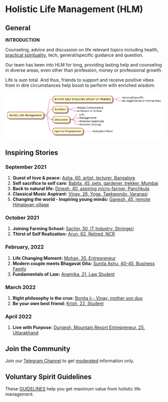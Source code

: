 # Holistic Life Management (HLM)

## General
 
 **INTRODUCTION**

Counseling, advice and discussion on life relevant topics including health, [practical spirituality](practical-spirituality.md), tech, general/specific guidance and question. 

Our team has been into HLM for long, providing lasting help and counseling in diverse areas, even other than profession, money or professional growth. 

Life is sum total. And thus, friends to support and receive positive vibes from in dire circumstances help boost to perform with enriched wisdom. 

![hlmimg-01](hlmimg-01.png)

## Inspiring Stories

### September 2021
 1. **Quest of love & peace:** [Asha, 60, artist, lecturer, Bangalore](asha.md)
 2. **Self sacrifice to self care:** [Babita, 45, pets, gardener, trekker, Mumbai](babita.md)
 3. **Back to natural life:** [Dinesh, 40, aspiring micro-farmer, Panchkula](dinesh.md)
 4. **Classical Music Aspirant:** [Vinay, 26, Yoga, Taekwondo, Varanasi](vinay.md)
5. **Changing the world - Inspiring young minds:** [Ganesh, 45, remote Himalayan village](ganesh.md)

### October 2021 
1. **Joining Farming School:** [Sachin, 50, IT Industry, Shringeri](sachin.md)
2. **Thirst of Self Realization:** [Arun, 62, Retired, NCR](arun.md)

### February, 2022
1. **Life Changing Moment:**  [Mohan, 35, Entrepreneur](mohan.md) 
2. **Modern couple meets Bhagavat Gita:** [Sunita Ashu, 40-45, Business Family](sunitaashu.md)
3. **Fundamentals of Law:** [Anamika, 21, Law Student](anamika.md)

### March 2022
1. **Right philosophy is the crux:** [Bonita ji - Vinay, mother son duo](bonitaji-vinay.md)
2. **Be your own best friend:** [Krish, 22, Student](krish.md)

### April 2022 

1. **Live with Purpose:** [Durgesh, Mountain Resort Entrepreneur, 25, Uttarakhand](durgesh.md)

## Join the Community

Join our [Telegram Channel](https://t.me/holisticlifemanagement) to get [moderated](moderated-channel-benefits.md) information only. 

## Voluntary Spirit Guidelines

These [GUIDELINES](https://nehalsin.github.io/voluntary-spirit-guidelines/) help you get maximum value from holistic life management.
